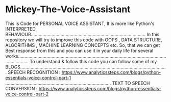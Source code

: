 # Mickey-The-Voice-Assistant
This is Code for PERSONAL VOICE ASSISTANT, It is more like Python's INTERPRETED BEHAVIOUR.........................................................................................
In this repository we will try to improve this code with OOPS , DATA STRUCTURE, ALGORITHMS , MACHINE LEARNING CONCEPTS etc. So, that we can get Best response from this and you can use it in your daily life  for several works.....................................................................................................................................
To understand & follow this code you can follow some of my BLOGS..................................................................................................................
SPEECH RECOGNITION : https://www.analyticssteps.com/blogs/python-essentials-voice-control-part-1 ..................................................................................
TEXT TO SPEECH CONVERSION : https://www.analyticssteps.com/blogs/python-essentials-voice-control-part-2
